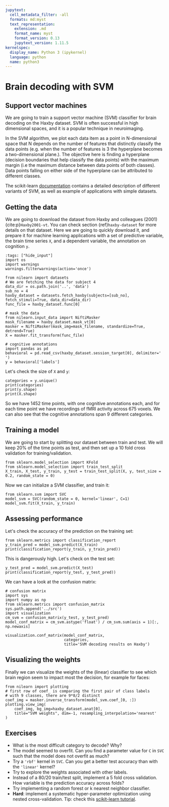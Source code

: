 ```yaml
---
jupytext:
  cell_metadata_filter: -all
  formats: md:myst
  text_representation:
    extension: .md
    format_name: myst
    format_version: 0.13
    jupytext_version: 1.11.5
kernelspec:
  display_name: Python 3 (ipykernel)
  language: python
  name: python3
---
```


# Brain decoding with SVM

## Support vector machines
We are going to train a support vector machine (SVM) classifier for brain decoding on the Haxby dataset. SVM is often successful in high dimensional spaces, and it is a popular technique in neuroimaging.

In the SVM algorithm, we plot each data item as a point in N-dimensional space that N depends on the number of features that distinctly classify the data points (e.g. when the number of features is 3 the hyperplane becomes a two-dimensional plane.). The objective here is finding a hyperplane (decision boundaries that help classify the data points) with the maximum margin (i.e the maximum distance between data points of both classes). Data points falling on either side of the hyperplane can be attributed to different classes.

The scikit-learn [documentation](https://scikit-learn.org/stable/modules/svm.html) contains a detailed description of different variants of SVM, as well as example of applications with simple datasets.

## Getting the data
We are going to download the dataset from Haxby and colleagues (2001) {cite:p}`Haxby2001-vt`. You can check section {ref}`haxby-dataset` for more details on that dataset. Here we are going to quickly download it, and prepare it for machine learning applications with a set of predictive variable, the brain time series `X`, and a dependent variable, the annotation on cognition `y`.
```{code-cell} python3
:tags: ["hide_input"]
import os
import warnings
warnings.filterwarnings(action='once')

from nilearn import datasets
# We are fetching the data for subject 4
data_dir = os.path.join('..', 'data')
sub_no = 4
haxby_dataset = datasets.fetch_haxby(subjects=[sub_no], fetch_stimuli=True, data_dir=data_dir)
func_file = haxby_dataset.func[0]

# mask the data
from nilearn.input_data import NiftiMasker
mask_filename = haxby_dataset.mask_vt[0]
masker = NiftiMasker(mask_img=mask_filename, standardize=True, detrend=True)
X = masker.fit_transform(func_file)

# cognitive annotations
import pandas as pd
behavioral = pd.read_csv(haxby_dataset.session_target[0], delimiter=' ')
y = behavioral['labels']
```

Let's check the size of `X` and `y`:
```{code-cell} python3
categories = y.unique()
print(categories)
print(y.shape)
print(X.shape)
```
So we have 1452 time points, with one cognitive annotations each, and for each time point we have recordings of fMRI activity across 675 voxels. We can also see that the cognitive annotations span 9 different categories.

## Training a model
We are going to start by splitting our dataset between train and test. We will keep 20% of the time points as test, and then set up a 10 fold cross validation for training/validation.
```{code-cell} python3
from sklearn.model_selection import KFold
from sklearn.model_selection import train_test_split
X_train, X_test, y_train, y_test = train_test_split(X, y, test_size = 0.2, random_state = 0)   
```

Now we can initialize a SVM classifier, and train it:
```{code-cell} python3
from sklearn.svm import SVC
model_svm = SVC(random_state = 0, kernel='linear', C=1)
model_svm.fit(X_train, y_train)
```
## Assessing performance
Let's check the accuracy of the prediction on the training set:
```{code-cell} python3
from sklearn.metrics import classification_report
y_train_pred = model_svm.predict(X_train)
print(classification_report(y_train, y_train_pred))
```
This is dangerously high. Let's check on the test set:
```{code-cell} python3
y_test_pred = model_svm.predict(X_test)
print(classification_report(y_test, y_test_pred))
```

We can have a look at the confusion matrix:
```{code-cell} python3
# confusion matrix
import sys
import numpy as np
from sklearn.metrics import confusion_matrix
sys.path.append('../src')
import visualization
cm_svm = confusion_matrix(y_test, y_test_pred)
model_conf_matrix = cm_svm.astype('float') / cm_svm.sum(axis = 1)[:, np.newaxis]

visualization.conf_matrix(model_conf_matrix,
                          categories,
                          title='SVM decoding results on Haxby')
```
## Visualizing the weights
Finally we can visualize the weights of the (linear) classifier to see which brain region seem to impact most the decision, for example for faces:
```{code-cell} python3
from nilearn import plotting
# first row of coef_ is comparing the first pair of class labels
# with 9 classes, there are 9*8/2 distinct
coef_img = masker.inverse_transform(model_svm.coef_[0, :])
plotting.view_img(
    coef_img, bg_img=haxby_dataset.anat[0],
    title="SVM weights", dim=-1, resampling_interpolation='nearest'
)
```
## Exercises
 * What is the most difficult category to decode? Why?
 * The model seemed to overfit. Can you find a parameter value for `C` in `SVC` such that the model does not overfit as much?
 * Try a `'rbf'` kernel in `SVC`. Can you get a better test accuracy than with the `'linear'` kernel?
 * Try to explore the weights associated with other labels.
 * Instead of a 80/20 train/test split, implement a 5 fold cross validation. How variable is the prediction accuracy across folds?
 * Try implementing a random forest or k nearest neighbor classifier.
 * **Hard**: implement a systematic hyper-parameter optimization using nested cross-validation. Tip: check this [scikit-learn tutorial](https://scikit-learn.org/stable/auto_examples/model_selection/plot_grid_search_digits.html#sphx-glr-auto-examples-model-selection-plot-grid-search-digits-py).
